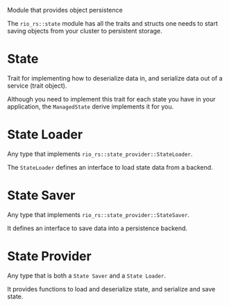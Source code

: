 Module that provides object persistence

The `rio_rs::state` module has all the traits and structs one needs
to start saving objects from your cluster to persistent storage.

# State

Trait for implementing how to deserialize data in, and serialize data out of
a service (trait object).

Although you need to implement this trait for each state you have in your application,
the `ManagedState` derive implements it for you.

# State Loader

Any type that implements `rio_rs::state_provider::StateLoader`.

The `StateLoader` defines an interface to load state data from a backend.

# State Saver

Any type that implements `rio_rs::state_provider::StateSaver`.

It defines an interface to save data into a persistence backend.

# State Provider

Any type that is both a `State Saver` and a `State Loader`.

It provides functions to load and deserialize state, and serialize and save state.
